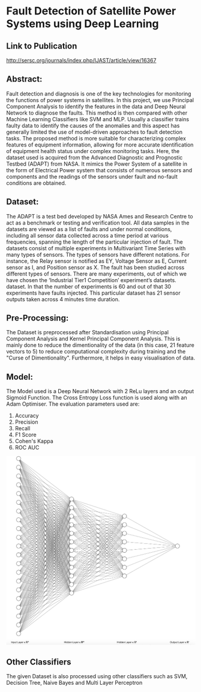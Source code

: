 # Fault Detection of Satellite Power Systems using Deep Learning

## Link to Publication

http://sersc.org/journals/index.php/IJAST/article/view/16367

## Abstract:
Fault detection and diagnosis is one of the key technologies for monitoring the functions of power systems in satellites. In this project, we use Principal Component Analysis to identify the features in the data and Deep Neural Network to diagnose the faults. This method is then compared with other Machine Learning Classifiers like SVM and MLP. Usually a classifier trains faulty data to identify the causes of the anomalies and this aspect has generally limited the use of model-driven approaches to fault detection tasks. The proposed method is more suitable for characterizing complex features of equipment information, allowing for more accurate identification of equipment health status under complex monitoring tasks. Here, the dataset used is acquired from the Advanced Diagnostic and Prognostic Testbed (ADAPT) from NASA. It mimics the Power System of a satellite in the form of Electrical Power system that consists of numerous sensors and components and the readings of the sensors under fault and no-fault conditions are obtained.

## Dataset:
The ADAPT is a test bed developed by NASA Ames and Research Centre to act as a benchmark or testing and verification tool. All data samples in the datasets are viewed as a list of faults and under normal conditions, including all sensor data collected across a time period at various frequencies, spanning the length of the particular injection of fault. The datasets consist of multiple experiments in Multivariant Time Series with many types of sensors. The types of sensors have different notations. For instance, the Relay sensor is notified as EY, Voltage Sensor as E, Current sensor as I, and Position sensor as X. The fault has been studied across different types of sensors. There are many experiments, out of which we have chosen the ‘Industrial Tier1 Competition’ experiment’s datasets. dataset. In that the number of experiments is 60 and out of that 30 experiments have faults injected. This particular dataset has 21 sensor outputs taken across 4 minutes time duration. 

## Pre-Processing:
The Dataset is preprocessed after Standardisation using Principal Component Analysis and Kernel Principal Component Analysis. This is mainly done to reduce the dimentionality of the data (in this case, 21 feature vectors to 5) to reduce computational complexity during training and the "Curse of Dimentionality". Furthermore, it helps in easy visualisation of data. 

## Model:
The Model used is a Deep Neural Network with 2 ReLu layers and an output Sigmoid Function. The Cross Entropy Loss function is used along with an Adam Optimiser. The evaluation parameters used are:
1. Accuracy
2. Precision
3. Recall
4. F1 Score
5. Cohen's Kappa 
6. ROC AUC

![alt text](https://github.com/niranjana98/Fault-Detection-of-Satellite-Power-Systems-using-Deep-Learning/blob/main/Model.png)

## Other Classifiers
The given Dataset is also processed using other classifiers such as SVM, Decision Tree, Naive Bayes and Multi Layer Perceptron


